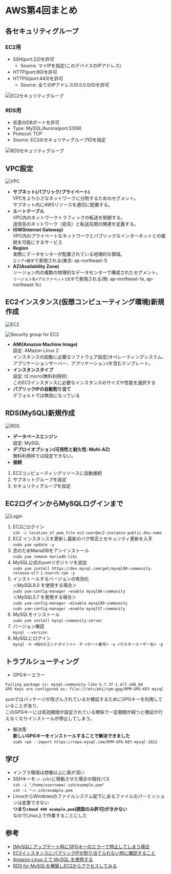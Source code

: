 # AWS第4回まとめ

## 各セキュリティグループ
### EC2用
- SSH(port:22)を許可  
  - Source: マイIPを指定(このデバイスのIPアドレス)
- HTTP(port:80)を許可
- HTTPS(port:443)を許可
  - Source: 全てのIPアドレス(0.0.0.0/0)を許可

![EC2セキュリティグループ](images/ec2-sg.png)

### RDS用
- 任意のDBポートを許可
- Type: MySQL/Aurora(port:3306)
- Protocol: TCP
- Source: EC2のセキュリティグループIDを指定

![RDSセキュリティグループ](images/db-security.png)

## VPC設定

![VPC](images/subnet.png)

- **サブネット(パブリック/プライベート)**  
VPCをより小さなネットワークに分割するためのセグメント。  
サブネット内にAWSリソースを適切に配置する。
- **ルートテーブル**  
VPC内のネットワークトラフィックの転送を制御する。  
送信先のネットワーク（宛先）と転送先間の関連を定義する。
- **IGW(Internet Gateway)**  
VPC内のプライベートなネットワークとパブリックなインターネットとの接続を可能にするサービス  
- **Region**  
実際にデータセンターが配置されている地理的な領域。  
`エリア+数字`で表現される(東京: ap-northeast-1)
- **AZ(Availability Zone)**  
リージョン内の複数の物理的なデータセンターで構成されたセグメント。  
`リージョン名+アルファベット1文字`で表現される(例: ap-northeast-1a, ap-northeast-1c)

## EC2インスタンス(仮想コンピューティング環境)新規作成
![EC2](images/ec2.png)

![Security group for EC2](images/sg-ec2.png)

- **AMI(Amazon Machine Image)**  
設定: AMazon Linux 2  
インスタンスの起動に必要なソフトウェア設定(オペレーティングシステム、アプリケーションサーバー、アプリケーション)を含むテンプレート。
- **インスタンスタイプ**  
設定: t2.micro(無料利用枠)  
このEC2インスタンスに必要なインスタンスのサイズや性能を選択する
- **パブリックIPの自動割り当て**  
デフォルトでは無効になっている
  
## RDS(MySQL)新規作成
![RDS](images/rds.png)

- **データベースエンジン**  
設定: MySQL
- **デプロイオプション(可用性と耐久性: Multi-AZ)**  
無料利用枠では設定できない。
- **接続**  
1. EC2コンピューティングリソースに自動接続
2. サブネットグループを設定
3. セキュリティグループを設定

## EC2ログインからMySQLログインまで
![Login](images/login.png)

1. EC2にログイン  
`ssh -i location_of_pem_file ec2-user@ec2-instance-public-dns-name`
2. EC2 インスタンスを更新し最新のバグ修正とセキュリティ更新を入手  
`sudo yum update -y`
3. 念のためMariaDBをアンインストール  
`sudo yum remove mariadb-libs`
4. MySQL公式のyumリポジトリを追加  
`sudo yum install https://dev.mysql.com/get/mysql80-community-release-el7-1.noarch.rpm -y`
5. インストールするバージョンの有効化  
＜MySQL8.0 を使用する場合＞  
`sudo yum-config-manager –enable mysql80-community`  
＜MySQL5.7 を使用する場合＞  
`sudo yum-config-manager –disable mysql80-community`  
`sudo yum-config-manager –enable mysql57-community`  
6. MySQLをインストール  
`sudo yum install mysql-community-server` 
7. バージョン確認  
`mysql --version`    
8. MySQLにログイン  
`mysql -h <RDSのエンドポイント> -P <ポート番号> -u <マスターユーザー名> -p
`

## トラブルシューティング
- GPGキーエラー  
```
Failing package is: mysql-community-libs-5.7.37-1.el7.x86_64
GPG Keys are configured as: file:///etc/pki/rpm-gpg/RPM-GPG-KEY-mysql
```  
yumではパッケージが改ざんされているか検証するためにGPGキーを利用していることがあり、  
このGPGキーには有効期限が設定されている関係で一定期間が経つと検証が行えなくなりインストールが停止してしまう。

- 解決策  
**新しいGPGキーをインストールすることで解決できました**  
`sudo rpm --import https://repo.mysql.com/RPM-GPG-KEY-mysql-2022`  

## 学び
- インフラ領域は想像以上に奥が深い  
- SSHキーを`~/.ssh/`に移動させた場合の相対パス  
`ssh -i "/home/username/.ssh/example.pem"`  
`ssh -i "~/.ssh/example.pem `
- LinuxからWindowsのファイルシステム配下にあるファイルのパーミッションは変更できない  
**つまり`chmod 400 example.pem`(読取のみ許可)がきかない**  
なのでLinux上で作業することにした

## 参考
- [[MySQL] アップデート時にGPGキーのエラーで停止してしまう場合](https://blog.katsubemakito.net/mysql/mysql-update-error-g)
- [EC2インスタンスにパブリックIPが割り当てられない時に確認すること](https://soypocket.com/it/aws-ec2-public-ip-setting/)
- [Amazon Linux 2 で MySQL を使用する](https://www.acrovision.jp/service/aws/?p=736)
- [RDS for MySQLを構築しEC2からアクセスしてみる](https://dev.classmethod.jp/articles/sales-rds-ec2-session/)